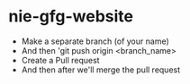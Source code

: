 # nie-gfg-website
- Make a separate branch (of your name) 
- And then 'git push origin <branch_name>
- Create a Pull request
- And then after we'll merge the pull request
